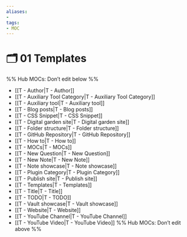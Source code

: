 ```yaml
---
aliases:
- 
tags: 
- MOC
---
```


# 🗂️ 01 Templates

%% Hub MOCs: Don’t edit below  %%
-  [[T - Author|T - Author]]
-  [[T - Auxiliary Tool Category|T - Auxiliary Tool Category]]
-  [[T - Auxiliary tool|T - Auxiliary tool]]
-  [[T - Blog posts|T - Blog posts]]
-  [[T - CSS Snippet|T - CSS Snippet]]
-  [[T - Digital garden site|T - Digital garden site]]
-  [[T - Folder structure|T - Folder structure]]
-  [[T - GitHub Repository|T - GitHub Repository]]
-  [[T - How to|T - How to]]
-  [[T - MOCs|T - MOCs]]
-  [[T - New Question|T - New Question]]
-  [[T - New Note|T - New Note]]
-  [[T - Note showcase|T - Note showcase]]
-  [[T - Plugin Category|T - Plugin Category]]
-  [[T - Publish site|T - Publish site]]
-  [[T - Templates|T - Templates]]
-  [[T - Title|T - Title]]
-  [[T - TODO|T - TODO]]
-  [[T - Vault showcase|T - Vault showcase]]
-  [[T - Website|T - Website]]
-  [[T - YouTube Channel|T - YouTube Channel]]
-  [[T - YouTube Video|T - YouTube Video]]
%% Hub MOCs: Don’t edit above  %%

